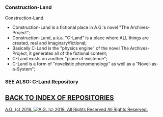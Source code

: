 ### Construction-Land
Construction-Land.
* Construction-Land is a fictional place in A.G.'s novel "The Archives-Project";
* Construction-Land, a.k.a. "C-Land" is a place where ALL things are created, real and imaginary/fictional;
* Basically C-Land is the "physics engine" of the novel The Archives-Project, it generates all of the fictional content;
* C-Land exists on another "plane of existence";
* C-Land is a form of "novelistic phenomenology" as well as a "Novel-as-a-System";

### SEE ALSO: [C-Land Repository](https://github.com/antiface/C-Land)
## [BACK TO INDEX OF REPOSITORIES](https://github.com/antiface/Index)

[A.G. (c) 2018. ![A.G. (c) 2018. All Rights Reserved](https://historiotheque.files.wordpress.com/2016/11/ag_signature_official_2015_50px_cropped.jpg) All Rights Reserved.](http://alexgagnon.com)
